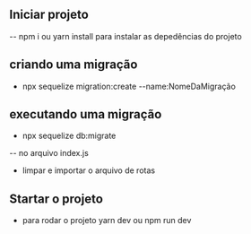 ## Iniciar projeto
  -- npm i ou yarn install para instalar as depedências do projeto  
  
  ## criando uma migração
   - npx sequelize migration:create --name:NomeDaMigração   

## executando uma migração
   - npx sequelize db:migrate

-- no arquivo index.js
  - limpar e importar o arquivo de rotas

## Startar o projeto
  - para rodar o projeto yarn dev ou npm run dev   
